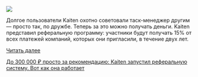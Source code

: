 <!--2025-06-05 14:38:28-->
<div class="yb">
  <div class="rss habr"><img src="https://habrastorage.org/getpro/habr/upload_files/c94/ac2/dd5/c94ac2dd530ee919611b548fa1a89c43.png" /><p>Долгое пользователи Kaiten охотно советовали таск-менеджер другим — просто так, по дружбе. Теперь за это можно получать деньги. Kaiten представил реферальную программу: участники будут получать 15% от всех платежей компаний, которых они пригласили, в течение двух лет.  </p> <a href="https://habr.com/ru/articles/916016/#habracut">Читать далее</a> <p class="titl"><a href="https://habr.com/ru/companies/kaiten/news/916016/?utm_source=habrahabr&utm_medium=rss&utm_campaign=916016">До 300 000 ₽ просто за рекомендацию: Kaiten запустил реферальную систему. Вот как она работает</a></p></div>
</div>
